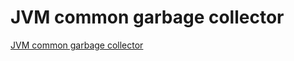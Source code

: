 # JVM common garbage collector
[JVM common garbage collector](https://aiwithcloud.com/2022/09/16/jvm_common_garbage_collector/)